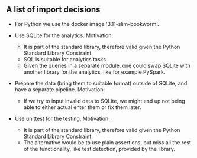 ## A list of import decisions

- For Python we use the docker image '3.11-slim-bookworm'.

- Use SQLite for the analytics. Motivation: 
    - It is part of the standard library, therefore valid given the Python Standard Library Constraint
    - SQL is suitable for analytics tasks
    - Given the queries in a separate module, one could swap SQLite with another library for the analytics, like for example PySpark.

- Prepare the data (bring them to suitable format) outside of SQLite, and have a separate pipeline. Motivation:
    - If we try to input invalid data to SQLite, we might end up not being able to either actual enter them or fix them later.

- Use unittest for the testing. Motivation:
    - It is part of the standard library, therefore valid given the Python Standard Library Constraint
    - The alternative would be to use plain assertions, but miss all the rest of the functionality, like test detection, provided by the library.